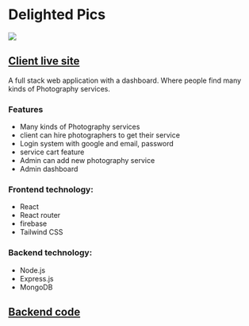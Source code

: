 # Delighted Pics

![](https://i.imgur.com/flEoqSx.png)

## [Client live site](https://delighted-pics.web.app/)

A full stack web application with a dashboard. Where people find many kinds of Photography services.

### Features

- Many kinds of Photography services
- client can hire photographers to get their service
- Login system with google and email, password
- service cart feature
- Admin can add new photography service
- Admin dashboard

### Frontend technology:

- React
- React router
- firebase
- Tailwind CSS

### Backend technology:

- Node.js
- Express.js
- MongoDB

## [Backend code](https://github.com/apelmahmudDev/delighted-pics-server)
